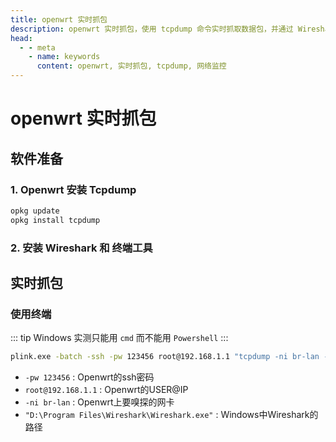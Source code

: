 ```yaml
---
title: openwrt 实时抓包
description: openwrt 实时抓包，使用 tcpdump 命令实时抓取数据包，并通过 Wireshark 进行分析
head:
  - - meta
    - name: keywords
      content: openwrt, 实时抓包, tcpdump, 网络监控
---
```


# openwrt 实时抓包

## 软件准备

### 1. Openwrt 安装 Tcpdump

```sh
opkg update
opkg install tcpdump
```

### 2. 安装 Wireshark 和 终端工具

<Box
  :items="[
    {
      name: 'Wireshark',
      tag: '官网下载',
      link: 'https://www.wireshark.org/download.html',
      icon: 'simple-icons:wireshark',
      color: '#1679A7',
      alt: 'Wireshark'
    },
    {
      name: 'Tabby',
      tag: '官网下载',
      link: 'https://tabby.sh/',
      image: 'https://i.theojs.cn/logo/tabby.svg',
      alt: 'Tabby Terminal'
    }
  ]"
/>

## 实时抓包

### 使用终端

::: tip
Windows 实测只能用 `cmd` 而不能用 `Powershell`
:::

```sh
plink.exe -batch -ssh -pw 123456 root@192.168.1.1 "tcpdump -ni br-lan -s 0 -w - not port 22" | "D:\Program Files\Wireshark\Wireshark.exe" -k -i -
```

- `-pw 123456` : Openwrt的ssh密码
- `root@192.168.1.1` : Openwrt的USER@IP
- `-ni br-lan` : Openwrt上要嗅探的网卡
- `"D:\Program Files\Wireshark\Wireshark.exe"` : Windows中Wireshark的路径
